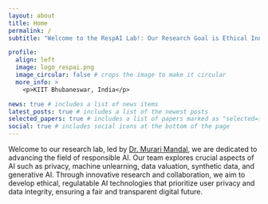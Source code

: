 ```yaml
---
layout: about
title: Home
permalink: /
subtitle: "Welcome to the RespAI Lab!: Our Research Goal is Ethical Innovation for a Transparent, Privacy-Respecting, and Safe AI Future."

profile:
  align: left
  image: logo_respai.png
  image_circular: false # crops the image to make it circular
  more_info: >
    <p>KIIT Bhubaneswar, India</p>

news: true # includes a list of news items
latest_posts: true # includes a list of the newest posts
selected_papers: true # includes a list of papers marked as "selected={true}"
social: true # includes social icons at the bottom of the page
---
```


Welcome to our research lab, led by [Dr. Murari Mandal](ttps://murarimandal.github.io/), we are dedicated to advancing the field of responsible AI. Our team explores crucial aspects of AI such as privacy, machine unlearning, data valuation, synthetic data, and generative AI. Through innovative research and collaboration, we aim to develop ethical, regulatable AI technologies that prioritize user privacy and data integrity, ensuring a fair and transparent digital future.
